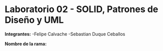 # Laboratorio 02 - SOLID, Patrones de Diseño y UML

**Integrantes:**
-Felipe Calvache
-Sebastian Duque Ceballos

**Nombre de la rama:**